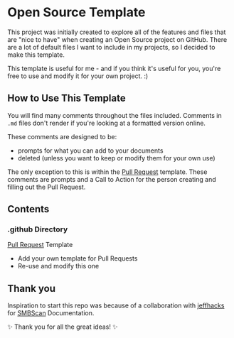# Open Source Template

This project was initially created to explore all of the features and files that are "nice to have" when creating an Open Source project on GitHub. There are a lot of default files I want to include in my projects, so I decided to make this template.

This template is useful for me - and if you think it's useful for you, you're free to use and modify it for your own project. :)

## How to Use This Template

You will find many comments throughout the files included. Comments in `.md` files don't render if you're looking at a formatted version online.

These comments are designed to be:
- prompts for what you can add to your documents
- deleted (unless you want to keep or modify them for your own use)

The only exception to this is within the [Pull Request](.github/pull_request_template.md) template. These comments are prompts and a Call to Action for the person creating and filling out the Pull Request.

## Contents
### .github Directory

[Pull Request](.github/pull_request_template.md) Template
- Add your own template for Pull Requests
- Re-use and modify this one


## Thank you

Inspiration to start this repo was because of a collaboration with [jeffhacks](https://github.com/jeffhacks) for [SMBScan](https://github.com/jeffhacks/smbscan/) Documentation. 

✨ Thank you for all the great ideas! ✨ 
